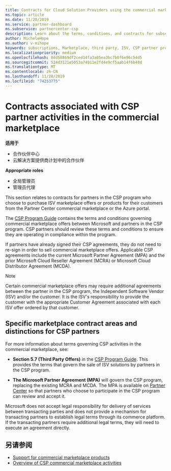 ```yaml
---
title: Contracts for Cloud Solution Providers using the commercial marketplace | Partner Center
ms.topic: article
ms.date: 11/20/2019
ms.service: partner-dashboard
ms.subservice: partnercenter-csp
description: Learn about the terms, conditions, and contracts for subscriptions to third-party ISV products purchased by CSP partners in the commercial marketplace.
author: MicheleHope
ms.author: v-mihope
keywords: subscriptions, Marketplace, third party, ISV, CSP partner program, contracts, sell, purchase,
ms.localizationpriority: medium
ms.openlocfilehash: 8dd58869df2ced14fa3a05ea3bc7b0f6e96c54d5
ms.sourcegitcommit: 524d3121e5053a74911e2fd4e9cf5aab14f6b48d
ms.translationtype: MT
ms.contentlocale: zh-CN
ms.lasthandoff: 11/20/2019
ms.locfileid: "74253775"
---
```

# <a name="contracts-associated-with-csp-partner-activities-in-the-commercial-marketplace"></a>Contracts associated with CSP partner activities in the commercial marketplace

**适用于**

- 合作伙伴中心
- 云解决方案提供商计划中的合作伙伴

**Appropriate roles**

- 全局管理员
- 管理员代理

This section relates to contracts for partners in the CSP program who choose to purchase ISV marketplace offers or products for their customers from the Partner Center commercial marketplace or the Azure portal.

The [CSP Program Guide](https://go.microsoft.com/fwlink/p/?LinkId=617100) contains the terms and conditions governing commercial marketplace offers between Microsoft and partners in the CSP program. CSP partners should review these terms and conditions to ensure they are operating in compliance within the program.  

If partners have already signed their CSP agreements, they do not need to re-sign in order to sell commercial marketplace offers. Applicable CSP agreements include the current Microsoft Partner Agreement (MPA) and the prior Microsoft Cloud Reseller Agreement (MCRA) or Microsoft Cloud Distributor Agreement (MCDA).

>[!NOTE]
> Certain commercial marketplace offers may require additional agreements between the partner in the CSP program, the Independent Software Vendor (ISV) and/or the customer. It is the ISV's responsibility to provide the customer with the appropriate Customer Agreement associated with each ISV offer ordered by that customer.

## <a name="specific-marketplace-contract-areas-and-distinctions-for-csp-partners"></a>Specific marketplace contract areas and distinctions for CSP partners

For more information about terms governing CSP activities in the commercial marketplace, see:

- **Section 5.7 (Third Party Offers)** in the [CSP Program Guide](https://go.microsoft.com/fwlink/p/?LinkId=617100). This provides the terms that govern the sale of ISV solutions by partners in the CSP program.

- **The Microsoft Partner Agreement (MPA)** will govern the CSP program, replacing the existing MCRA and MCDA. The MPA is available on [Partner Center](https://partner.microsoft.com/pcv/dashboard/overview) so that partners who choose to participate in the CSP program can review and accept it.
  
Microsoft does not accept legal responsibility for delivery of services between transacting parties and does not provide a mechanism for transacting partners to establish legal terms through its commerce platform. If the transacting partners require additional legal terms, they will need to execute an agreement directly.

## <a name="see-also"></a>另请参阅

- [Support for commercial marketplace products](csp-commercial-marketplace-support.md)
- [Overview of CSP commercial marketplace activities](csp-commercial-marketplace-overview.md)
